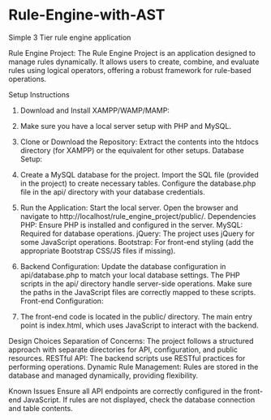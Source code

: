 # Rule-Engine-with-AST
Simple 3 Tier rule engine application

Rule Engine Project:
The Rule Engine Project is an application designed to manage rules dynamically. It allows users to create, combine, and evaluate rules using logical operators, offering a robust framework for rule-based operations.

Setup Instructions
1. Download and Install XAMPP/WAMP/MAMP:

2. Make sure you have a local server setup with PHP and MySQL.
3. Clone or Download the Repository:
Extract the contents into the htdocs directory (for XAMPP) or the equivalent for other setups.
Database Setup:

4. Create a MySQL database for the project.
Import the SQL file (provided in the project) to create necessary tables.
Configure the database.php file in the api/ directory with your database credentials.

5. Run the Application:
Start the local server.
Open the browser and navigate to http://localhost/rule_engine_project/public/.
Dependencies
PHP: Ensure PHP is installed and configured in the server.
MySQL: Required for database operations.
jQuery: The project uses jQuery for some JavaScript operations.
Bootstrap: For front-end styling (add the appropriate Bootstrap CSS/JS files if missing).

6. Backend Configuration:
Update the database configuration in api/database.php to match your local database settings.
The PHP scripts in the api/ directory handle server-side operations. Make sure the paths in the JavaScript files are correctly mapped to these scripts.
Front-end Configuration:

7. The front-end code is located in the public/ directory.
The main entry point is index.html, which uses JavaScript to interact with the backend.

Design Choices
Separation of Concerns: The project follows a structured approach with separate directories for API, configuration, and public resources.
RESTful API: The backend scripts use RESTful practices for performing operations.
Dynamic Rule Management: Rules are stored in the database and managed dynamically, providing flexibility.

Known Issues
Ensure all API endpoints are correctly configured in the front-end JavaScript.
If rules are not displayed, check the database connection and table contents.
